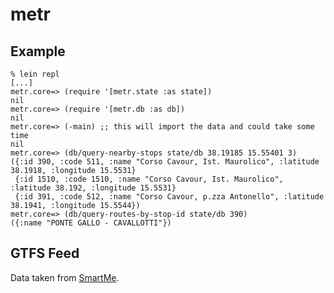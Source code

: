# metr

## Example

```
% lein repl
[...]
metr.core=> (require '[metr.state :as state])
nil
metr.core=> (require '[metr.db :as db])
nil
metr.core=> (-main) ;; this will import the data and could take some time
nil
metr.core=> (db/query-nearby-stops state/db 38.19185 15.55401 3)
({:id 390, :code 511, :name "Corso Cavour, Ist. Maurolico", :latitude 38.1918, :longitude 15.5531}
 {:id 1510, :code 1510, :name "Corso Cavour, Ist. Maurolico", :latitude 38.192, :longitude 15.5531}
 {:id 391, :code 512, :name "Corso Cavour, p.zza Antonello", :latitude 38.1941, :longitude 15.5544})
metr.core=> (db/query-routes-by-stop-id state/db 390)
({:name "PONTE GALLO - CAVALLOTTI"})
```

## GTFS Feed

Data taken from [SmartMe][SmartMe-GTFS].

[SmartMe-GTFS]: http://smartme-data.unime.it/dataset/dati-del-trasporto-pubblico-urbano-atm-in-formato-gtfs
